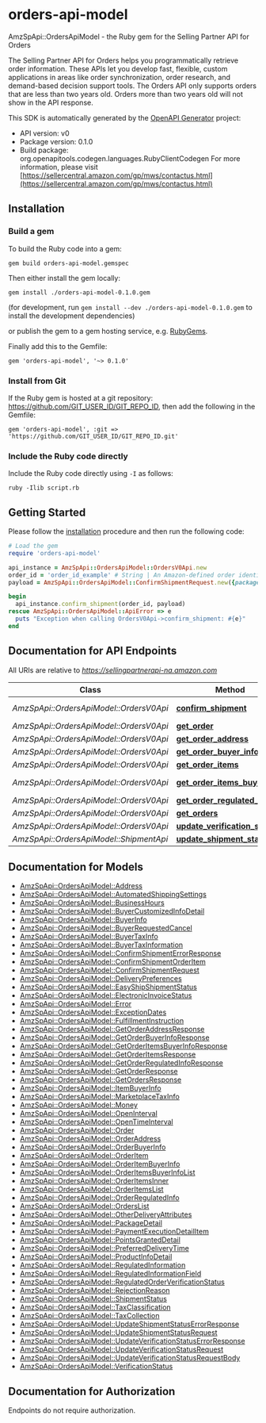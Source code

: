 # orders-api-model

AmzSpApi::OrdersApiModel - the Ruby gem for the Selling Partner API for Orders

The Selling Partner API for Orders helps you programmatically retrieve order information. These APIs let you develop fast, flexible, custom applications in areas like order synchronization, order research, and demand-based decision support tools. The Orders API only supports orders that are less than two years old. Orders more than two years old will not show in the API response.

This SDK is automatically generated by the [OpenAPI Generator](https://openapi-generator.tech) project:

- API version: v0
- Package version: 0.1.0
- Build package: org.openapitools.codegen.languages.RubyClientCodegen
For more information, please visit [https://sellercentral.amazon.com/gp/mws/contactus.html](https://sellercentral.amazon.com/gp/mws/contactus.html)

## Installation

### Build a gem

To build the Ruby code into a gem:

```shell
gem build orders-api-model.gemspec
```

Then either install the gem locally:

```shell
gem install ./orders-api-model-0.1.0.gem
```

(for development, run `gem install --dev ./orders-api-model-0.1.0.gem` to install the development dependencies)

or publish the gem to a gem hosting service, e.g. [RubyGems](https://rubygems.org/).

Finally add this to the Gemfile:

    gem 'orders-api-model', '~> 0.1.0'

### Install from Git

If the Ruby gem is hosted at a git repository: https://github.com/GIT_USER_ID/GIT_REPO_ID, then add the following in the Gemfile:

    gem 'orders-api-model', :git => 'https://github.com/GIT_USER_ID/GIT_REPO_ID.git'

### Include the Ruby code directly

Include the Ruby code directly using `-I` as follows:

```shell
ruby -Ilib script.rb
```

## Getting Started

Please follow the [installation](#installation) procedure and then run the following code:

```ruby
# Load the gem
require 'orders-api-model'

api_instance = AmzSpApi::OrdersApiModel::OrdersV0Api.new
order_id = 'order_id_example' # String | An Amazon-defined order identifier, in 3-7-7 format.
payload = AmzSpApi::OrdersApiModel::ConfirmShipmentRequest.new({package_detail: AmzSpApi::OrdersApiModel::PackageDetail.new({package_reference_id: 'package_reference_id_example', carrier_code: 'carrier_code_example', tracking_number: 'tracking_number_example', ship_date: Time.now, order_items: [AmzSpApi::OrdersApiModel::ConfirmShipmentOrderItem.new({order_item_id: 'order_item_id_example', quantity: 37})]}), marketplace_id: 'marketplace_id_example'}) # ConfirmShipmentRequest | Request body of confirmShipment.

begin
  api_instance.confirm_shipment(order_id, payload)
rescue AmzSpApi::OrdersApiModel::ApiError => e
  puts "Exception when calling OrdersV0Api->confirm_shipment: #{e}"
end

```

## Documentation for API Endpoints

All URIs are relative to *https://sellingpartnerapi-na.amazon.com*

Class | Method | HTTP request | Description
------------ | ------------- | ------------- | -------------
*AmzSpApi::OrdersApiModel::OrdersV0Api* | [**confirm_shipment**](docs/OrdersV0Api.md#confirm_shipment) | **POST** /orders/v0/orders/{orderId}/shipmentConfirmation | 
*AmzSpApi::OrdersApiModel::OrdersV0Api* | [**get_order**](docs/OrdersV0Api.md#get_order) | **GET** /orders/v0/orders/{orderId} | 
*AmzSpApi::OrdersApiModel::OrdersV0Api* | [**get_order_address**](docs/OrdersV0Api.md#get_order_address) | **GET** /orders/v0/orders/{orderId}/address | 
*AmzSpApi::OrdersApiModel::OrdersV0Api* | [**get_order_buyer_info**](docs/OrdersV0Api.md#get_order_buyer_info) | **GET** /orders/v0/orders/{orderId}/buyerInfo | 
*AmzSpApi::OrdersApiModel::OrdersV0Api* | [**get_order_items**](docs/OrdersV0Api.md#get_order_items) | **GET** /orders/v0/orders/{orderId}/orderItems | 
*AmzSpApi::OrdersApiModel::OrdersV0Api* | [**get_order_items_buyer_info**](docs/OrdersV0Api.md#get_order_items_buyer_info) | **GET** /orders/v0/orders/{orderId}/orderItems/buyerInfo | 
*AmzSpApi::OrdersApiModel::OrdersV0Api* | [**get_order_regulated_info**](docs/OrdersV0Api.md#get_order_regulated_info) | **GET** /orders/v0/orders/{orderId}/regulatedInfo | 
*AmzSpApi::OrdersApiModel::OrdersV0Api* | [**get_orders**](docs/OrdersV0Api.md#get_orders) | **GET** /orders/v0/orders | 
*AmzSpApi::OrdersApiModel::OrdersV0Api* | [**update_verification_status**](docs/OrdersV0Api.md#update_verification_status) | **PATCH** /orders/v0/orders/{orderId}/regulatedInfo | 
*AmzSpApi::OrdersApiModel::ShipmentApi* | [**update_shipment_status**](docs/ShipmentApi.md#update_shipment_status) | **POST** /orders/v0/orders/{orderId}/shipment | 


## Documentation for Models

 - [AmzSpApi::OrdersApiModel::Address](docs/Address.md)
 - [AmzSpApi::OrdersApiModel::AutomatedShippingSettings](docs/AutomatedShippingSettings.md)
 - [AmzSpApi::OrdersApiModel::BusinessHours](docs/BusinessHours.md)
 - [AmzSpApi::OrdersApiModel::BuyerCustomizedInfoDetail](docs/BuyerCustomizedInfoDetail.md)
 - [AmzSpApi::OrdersApiModel::BuyerInfo](docs/BuyerInfo.md)
 - [AmzSpApi::OrdersApiModel::BuyerRequestedCancel](docs/BuyerRequestedCancel.md)
 - [AmzSpApi::OrdersApiModel::BuyerTaxInfo](docs/BuyerTaxInfo.md)
 - [AmzSpApi::OrdersApiModel::BuyerTaxInformation](docs/BuyerTaxInformation.md)
 - [AmzSpApi::OrdersApiModel::ConfirmShipmentErrorResponse](docs/ConfirmShipmentErrorResponse.md)
 - [AmzSpApi::OrdersApiModel::ConfirmShipmentOrderItem](docs/ConfirmShipmentOrderItem.md)
 - [AmzSpApi::OrdersApiModel::ConfirmShipmentRequest](docs/ConfirmShipmentRequest.md)
 - [AmzSpApi::OrdersApiModel::DeliveryPreferences](docs/DeliveryPreferences.md)
 - [AmzSpApi::OrdersApiModel::EasyShipShipmentStatus](docs/EasyShipShipmentStatus.md)
 - [AmzSpApi::OrdersApiModel::ElectronicInvoiceStatus](docs/ElectronicInvoiceStatus.md)
 - [AmzSpApi::OrdersApiModel::Error](docs/Error.md)
 - [AmzSpApi::OrdersApiModel::ExceptionDates](docs/ExceptionDates.md)
 - [AmzSpApi::OrdersApiModel::FulfillmentInstruction](docs/FulfillmentInstruction.md)
 - [AmzSpApi::OrdersApiModel::GetOrderAddressResponse](docs/GetOrderAddressResponse.md)
 - [AmzSpApi::OrdersApiModel::GetOrderBuyerInfoResponse](docs/GetOrderBuyerInfoResponse.md)
 - [AmzSpApi::OrdersApiModel::GetOrderItemsBuyerInfoResponse](docs/GetOrderItemsBuyerInfoResponse.md)
 - [AmzSpApi::OrdersApiModel::GetOrderItemsResponse](docs/GetOrderItemsResponse.md)
 - [AmzSpApi::OrdersApiModel::GetOrderRegulatedInfoResponse](docs/GetOrderRegulatedInfoResponse.md)
 - [AmzSpApi::OrdersApiModel::GetOrderResponse](docs/GetOrderResponse.md)
 - [AmzSpApi::OrdersApiModel::GetOrdersResponse](docs/GetOrdersResponse.md)
 - [AmzSpApi::OrdersApiModel::ItemBuyerInfo](docs/ItemBuyerInfo.md)
 - [AmzSpApi::OrdersApiModel::MarketplaceTaxInfo](docs/MarketplaceTaxInfo.md)
 - [AmzSpApi::OrdersApiModel::Money](docs/Money.md)
 - [AmzSpApi::OrdersApiModel::OpenInterval](docs/OpenInterval.md)
 - [AmzSpApi::OrdersApiModel::OpenTimeInterval](docs/OpenTimeInterval.md)
 - [AmzSpApi::OrdersApiModel::Order](docs/Order.md)
 - [AmzSpApi::OrdersApiModel::OrderAddress](docs/OrderAddress.md)
 - [AmzSpApi::OrdersApiModel::OrderBuyerInfo](docs/OrderBuyerInfo.md)
 - [AmzSpApi::OrdersApiModel::OrderItem](docs/OrderItem.md)
 - [AmzSpApi::OrdersApiModel::OrderItemBuyerInfo](docs/OrderItemBuyerInfo.md)
 - [AmzSpApi::OrdersApiModel::OrderItemsBuyerInfoList](docs/OrderItemsBuyerInfoList.md)
 - [AmzSpApi::OrdersApiModel::OrderItemsInner](docs/OrderItemsInner.md)
 - [AmzSpApi::OrdersApiModel::OrderItemsList](docs/OrderItemsList.md)
 - [AmzSpApi::OrdersApiModel::OrderRegulatedInfo](docs/OrderRegulatedInfo.md)
 - [AmzSpApi::OrdersApiModel::OrdersList](docs/OrdersList.md)
 - [AmzSpApi::OrdersApiModel::OtherDeliveryAttributes](docs/OtherDeliveryAttributes.md)
 - [AmzSpApi::OrdersApiModel::PackageDetail](docs/PackageDetail.md)
 - [AmzSpApi::OrdersApiModel::PaymentExecutionDetailItem](docs/PaymentExecutionDetailItem.md)
 - [AmzSpApi::OrdersApiModel::PointsGrantedDetail](docs/PointsGrantedDetail.md)
 - [AmzSpApi::OrdersApiModel::PreferredDeliveryTime](docs/PreferredDeliveryTime.md)
 - [AmzSpApi::OrdersApiModel::ProductInfoDetail](docs/ProductInfoDetail.md)
 - [AmzSpApi::OrdersApiModel::RegulatedInformation](docs/RegulatedInformation.md)
 - [AmzSpApi::OrdersApiModel::RegulatedInformationField](docs/RegulatedInformationField.md)
 - [AmzSpApi::OrdersApiModel::RegulatedOrderVerificationStatus](docs/RegulatedOrderVerificationStatus.md)
 - [AmzSpApi::OrdersApiModel::RejectionReason](docs/RejectionReason.md)
 - [AmzSpApi::OrdersApiModel::ShipmentStatus](docs/ShipmentStatus.md)
 - [AmzSpApi::OrdersApiModel::TaxClassification](docs/TaxClassification.md)
 - [AmzSpApi::OrdersApiModel::TaxCollection](docs/TaxCollection.md)
 - [AmzSpApi::OrdersApiModel::UpdateShipmentStatusErrorResponse](docs/UpdateShipmentStatusErrorResponse.md)
 - [AmzSpApi::OrdersApiModel::UpdateShipmentStatusRequest](docs/UpdateShipmentStatusRequest.md)
 - [AmzSpApi::OrdersApiModel::UpdateVerificationStatusErrorResponse](docs/UpdateVerificationStatusErrorResponse.md)
 - [AmzSpApi::OrdersApiModel::UpdateVerificationStatusRequest](docs/UpdateVerificationStatusRequest.md)
 - [AmzSpApi::OrdersApiModel::UpdateVerificationStatusRequestBody](docs/UpdateVerificationStatusRequestBody.md)
 - [AmzSpApi::OrdersApiModel::VerificationStatus](docs/VerificationStatus.md)


## Documentation for Authorization

Endpoints do not require authorization.

